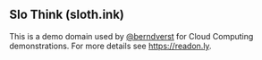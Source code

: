 ## Slo Think (sloth.ink)

This is a demo domain used by [@berndverst](https://twitter.com/berndverst) for Cloud Computing demonstrations. For more details see https://readon.ly.
